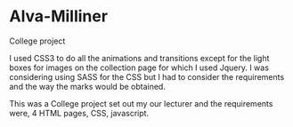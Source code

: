 Alva-Milliner
=============

College project

I used CSS3 to do all the animations and transitions except for the light boxes for images on the collection page for which I used Jquery. I was considering using SASS for the CSS but I had to consider the requirements and the way the marks would be obtained.

This was a College project set out my our lecturer and the requirements were, 4 HTML pages, CSS, javascript.

